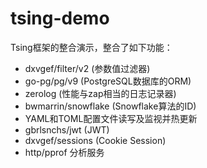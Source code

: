 # tsing-demo

Tsing框架的整合演示，整合了如下功能：
- dxvgef/filter/v2 (参数值过滤器)
- go-pg/pg/v9 (PostgreSQL数据库的ORM)
- zerolog (性能与zap相当的日志记录器)
- bwmarrin/snowflake (Snowflake算法的ID)
- YAML和TOML配置文件读写及监视并热更新
- gbrlsnchs/jwt (JWT)
- dxvgef/sessions (Cookie Session)
- http/pprof 分析服务